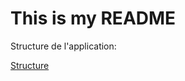 # This is my README

Structure de l'application:

[Structure](https://docs.google.com/document/d/17AlKO4BjfyU_ZCXmXa-8ozvVD9l_kRGPYVKbDlxyXsQ/edit?usp=sharing)
